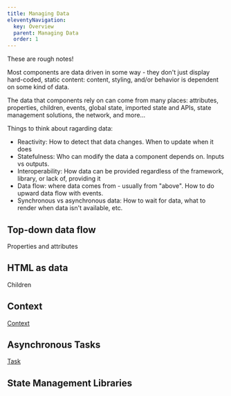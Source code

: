 ```yaml
---
title: Managing Data
eleventyNavigation:
  key: Overview
  parent: Managing Data
  order: 1
---
```


<div class="alert alert-info">

These are rough notes!

</div>

Most components are data driven in some way - they don't just display hard-coded, static content: content, styling, and/or behavior is dependent on some kind of data.

The data that components rely on can come from many places: attributes, properties, children, events, global state, imported state and APIs, state management solutions, the network, and more...

Things to think about ragarding data:

- Reactivity: How to detect that data changes. When to update when it does
- Statefulness: Who can modify the data a component depends on. Inputs vs outputs.
- Interoperability: How data can be provided regardless of the framework, library, or lack of, providing it
- Data flow: where data comes from - usually from "above". How to do upward data flow with events.
- Synchronous vs asynchronous data: How to wait for data, what to render when data isn't available, etc.

## Top-down data flow

Properties and attributes

## HTML as data

Children

## Context

[Context](../context/)

## Asynchronous Tasks

[Task](../task/)

## State Management Libraries
